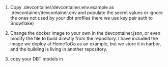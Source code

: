 1. Copy .devcontainer/devcontainer.env.example as .devcontainer/devcontainer.env and populate the secret values or ignore the ones not used by your dbt profiles (here we use key pair auth to Snowflake)

2. Change the docker image to your own in the devcontainer.json, or even modify the file to build directly from the repository. I have included the image we deploy at HomeToGo as an example, but we store it in harbor, and the building is living in another repository.

3. copy your DBT models in